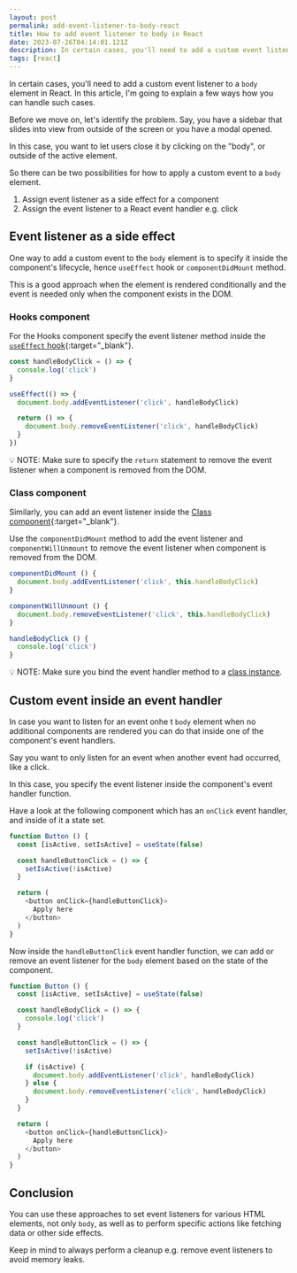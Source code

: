 ```yaml
---
layout: post
permalink: add-event-listener-to-body-react
title: How to add event listener to body in React
date: 2023-07-26T04:14:01.121Z
description: In certain cases, you'll need to add a custom event listener to a `body` element in React. In this article, I'm going to explain a few ways how you can handle such cases.
tags: [react]
---
```


In certain cases, you'll need to add a custom event listener to a `body` element in React. In this article, I'm going to explain a few ways how you can handle such cases.

Before we move on, let's identify the problem. Say, you have a sidebar that slides into view from outside of the screen or you have a modal opened.

In this case, you want to let users close it by clicking on the "body", or outside of the active element.

So there can be two possibilities for how to apply a custom event to a `body` element.

1. Assign event listener as a side effect for a component
2. Assign the event listener to a React event handler e.g. click

## Event listener as a side effect

One way to add a custom event to the `body` element is to specify it inside the component's lifecycle, hence `useEffect` hook or `componentDidMount` method.

This is a good approach when the element is rendered conditionally and the event is needed only when the component exists in the DOM.

### Hooks component

For the Hooks component specify the event listener method inside the [`useEffect` hook](https://react.dev/reference/react/useEffect){:target="_blank"}.

```javascript
const handleBodyClick = () => {
  console.log('click')
}

useEffect(() => {
  document.body.addEventListener('click', handleBodyClick)

  return () => {
    document.body.removeEventListener('click', handleBodyClick)
  }
})
```

<p class="note">💡 NOTE: Make sure to specify the <code>return</code> statement to remove the event listener when a component is removed from the DOM.</p>

### Class component

Similarly, you can add an event listener inside the [Class component](https://react.dev/reference/react/Component#defining-a-class-component){:target="_blank"}.

Use the `componentDidMount` method to add the event listener and `componentWillUnmount` to remove the event listener when component is removed from the DOM.


```javascript
componentDidMount () {
  document.body.addEventListener('click', this.handleBodyClick)
}

componentWillUnmount () {
  document.body.removeEventListener('click', this.handleBodyClick)
}

handleBodyClick () {
  console.log('click')
}
```

<p class="note">💡 NOTE: Make sure you bind the event handler method to a <a href="https://react.dev/reference/react/Component#constructor" target="_blank">class instance</a>.</p>

## Custom event inside an event handler

In case you want to listen for an event onhe t `body` element when no additional components are rendered you can do that inside one of the component's event handlers.

Say you want to only listen for an event when another event had occurred, like a click.

In this case, you specify the event listener inside the component's event handler function.

Have a look at the following component which has an `onClick` event handler, and inside of it a state set.

```javascript
function Button () {
  const [isActive, setIsActive] = useState(false)

  const handleButtonClick = () => {
    setIsActive(!isActive)
  }

  return (
    <button onClick={handleButtonClick}>
      Apply here
    </button> 
  )
}
```

Now inside the `handleButtonClick` event handler function, we can add or remove an event listener for the `body` element based on the state of the component.

<style>.err{visibility:hidden}.highlight .sr{color:inherit}</style>


```javascript
function Button () {
  const [isActive, setIsActive] = useState(false)

  const handleBodyClick = () => {
    console.log('click')
  }

  const handleButtonClick = () => {
    setIsActive(!isActive)

    if (isActive) {
      document.body.addEventListener('click', handleBodyClick)
    } else {
      document.body.removeEventListener('click', handleBodyClick)
    }
  }

  return (
    <button onClick={handleButtonClick}>
      Apply here
    </button> 
  )
}
```

## Conclusion

You can use these approaches to set event listeners for various HTML elements, not only `body`, as well as to perform specific actions like fetching data or other side effects.

Keep in mind to always perform a cleanup e.g. remove event listeners to avoid memory leaks.